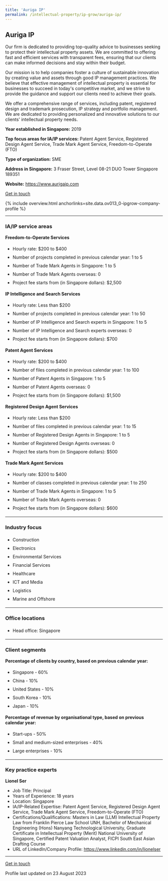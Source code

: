 ```yaml
---
title: 'Auriga IP'
permalink: /intellectual-property/ip-grow/auriga-ip/
---
```


## Auriga IP

Our firm is dedicated to providing top-quality advice to businesses seeking to protect their intellectual property assets. We are committed to offering fast and efficient services with transparent fees, ensuring that our clients can make informed decisions and stay within their budget.

Our mission is to help companies foster a culture of sustainable innovation by creating value and assets through good IP management practices. We believe that effective management of intellectual property is essential for businesses to succeed in today's competitive market, and we strive to provide the guidance and support our clients need to achieve their goals.

We offer a comprehensive range of services, including patent, registered design and trademark prosecution, IP strategy and portfolio management. We are dedicated to providing personalized and innovative solutions to our clients' intellectual property needs.

<b>Year established in Singapore:</b> 2019

<b>Top focus areas for IA/IP services:</b> Patent Agent Service, Registered Design Agent Service, Trade Mark Agent Service, Freedom-to-Operate (FTO)

<b>Type of organization:</b> SME

<b>Address in Singapore:</b> 3 Fraser Street, Level 08-21 DUO Tower Singapore 189351

<b>Website:</b> <a href='https://www.aurigaip.com'>https://www.aurigaip.com</a>

<a class='btn' href='https://form.gov.sg/64583ea79d94740011a92042' target='_blank' rel='noopener'>Get in touch</a>

{% include overview.html anchorlinks=site.data.ov013_0-ipgrow-company-profile %}

---
<a name='ip-related-service-areas'></a>
### IA/IP service areas

**Freedom-to-Operate Services**

<ul>
<li style='line-height: 27px; margin: 0px 0px !important'>Hourly rate:  $200 to $400</li>
<li style='line-height: 27px; margin: 0px 0px !important'>Number of projects completed in previous calendar year: 1 to 5</li>
<li style='line-height: 27px; margin: 0px 0px !important'>Number of Trade Mark Agents in Singapore: 1 to 5</li>
<li style='line-height: 27px; margin: 0px 0px !important'>Number of Trade Mark Agents overseas: 0</li>
<li style='line-height: 27px; margin: 0px 0px !important'>Project fee starts from (in Singapore dollars):  $2,500</li>
</ul>

**IP Intelligence and Search Services**

<ul>
<li style='line-height: 27px; margin: 0px 0px !important'>Hourly rate:  Less than $200</li>
<li style='line-height: 27px; margin: 0px 0px !important'>Number of projects completed in previous calendar year: 1 to 50</li>
<li style='line-height: 27px; margin: 0px 0px !important'>Number of IP Intelligence and Search experts in Singapore: 1 to 5</li>
<li style='line-height: 27px; margin: 0px 0px !important'>Number of IP Intelligence and Search experts overseas: 0</li>
<li style='line-height: 27px; margin: 0px 0px !important'>Project fee starts from (in Singapore dollars):  $700</li>
</ul>

**Patent Agent Services**

<ul>
<li style='line-height: 27px; margin: 0px 0px !important'>Hourly rate:  $200 to $400</li>
<li style='line-height: 27px; margin: 0px 0px !important'>Number of files completed in previous calendar year: 1 to 100</li>
<li style='line-height: 27px; margin: 0px 0px !important'>Number of Patent Agents in Singapore: 1 to 5</li>
<li style='line-height: 27px; margin: 0px 0px !important'>Number of Patent Agents overseas: 0</li>
<li style='line-height: 27px; margin: 0px 0px !important'>Project fee starts from (in Singapore dollars):  $1,500</li>
</ul>

**Registered Design Agent Services**

<ul>
<li style='line-height: 27px; margin: 0px 0px !important'>Hourly rate: Less than $200</li>
<li style='line-height: 27px; margin: 0px 0px !important'>Number of files completed in previous calendar year: 1 to 15</li>
<li style='line-height: 27px; margin: 0px 0px !important'>Number of Registered Design Agents in Singapore: 1 to 5</li>
<li style='line-height: 27px; margin: 0px 0px !important'>Number of Registered Design Agents overseas: 0</li>
<li style='line-height: 27px; margin: 0px 0px !important'>Project fee starts from (in Singapore dollars): $500</li>
</ul>

**Trade Mark Agent Services**

<ul>
<li style='line-height: 27px; margin: 0px 0px !important'>Hourly rate:  $200 to $400</li>
<li style='line-height: 27px; margin: 0px 0px !important'>Number of classes completed in previous calendar year: 1 to 250</li>
<li style='line-height: 27px; margin: 0px 0px !important'>Number of Trade Mark Agents in Singapore: 1 to 5</li>
<li style='line-height: 27px; margin: 0px 0px !important'>Number of Trade Mark Agents overseas: 0</li>
<li style='line-height: 27px; margin: 0px 0px !important'>Project fee starts from (in Singapore dollars):  $600</li>
</ul>

---
<a name='industry-focus'></a>
### Industry focus

<ul><li style='line-height: 27px; margin: 0px 0px !important'> Construction</li><li style='line-height: 27px; margin: 0px 0px !important'>Electronics</li><li style='line-height: 27px; margin: 0px 0px !important'>Environmental Services</li><li style='line-height: 27px; margin: 0px 0px !important'>Financial Services</li><li style='line-height: 27px; margin: 0px 0px !important'>Healthcare</li><li style='line-height: 27px; margin: 0px 0px !important'>ICT and Media</li><li style='line-height: 27px; margin: 0px 0px !important'>Logistics</li><li style='line-height: 27px; margin: 0px 0px !important'>Marine and Offshore</li></ul>

---
<a name='office-locations'></a>
### Office locations

<ul><li style='line-height: 27px; margin: 0px 0px !important'> Head office: Singapore</li></ul>

---
<a name='client-segments'></a>
### Client segments

**Percentage of clients by country, based on previous calendar year:**

<ul><li style='line-height: 27px; margin: 0px 0px !important'> Singapore - 60%	</li><li style='line-height: 27px; margin: 0px 0px !important'>China - 10%	</li><li style='line-height: 27px; margin: 0px 0px !important'>United States - 10%	</li><li style='line-height: 27px; margin: 0px 0px !important'>South Korea - 10%	</li><li style='line-height: 27px; margin: 0px 0px !important'>Japan - 10%</li></ul>

**Percentage of revenue by organisational type, based on previous calendar year:**

<ul><li style='line-height: 27px; margin: 0px 0px !important'> Start-ups - 50%</li><li style='line-height: 27px; margin: 0px 0px !important'>Small and medium-sized enterprises - 40%</li><li style='line-height: 27px; margin: 0px 0px !important'>Large enterprises - 10%</li></ul>

---
<a name='key-practice-experts'></a>
### Key practice experts

**Lionel Ser**

- Job Title: Principal
- Years of Experience: 18 years
- Location: Singapore
- IA/IP-Related Expertise: Patent Agent Service, Registered Design Agent Service, Trade Mark Agent Service, Freedom-to-Operate (FTO)
- Certifications/Qualifications: Masters in Law (LLM) Intellectual Property Law from Franklin Pierce Law School UNH, Bachelor of Mechanical Engineering (Hons) Nanyang Technological University, Graduate Certificate in Intellectual Property (Merit) National University of Singapore, Certified Patent Valuation Analyst, FICPI South East Asian Drafting Course
- URL of LinkedIn/Company Profile: <a href="https://www.linkedin.com/in/lionelser" target="_blank" rel="noopener">https://www.linkedin.com/in/lionelser</a>

---
<p>
<a class='btn' href='https://form.gov.sg/64583ea79d94740011a92042' target='_blank' rel='noopener'>Get in touch</a>
</p>
Profile last updated on 23 August 2023
